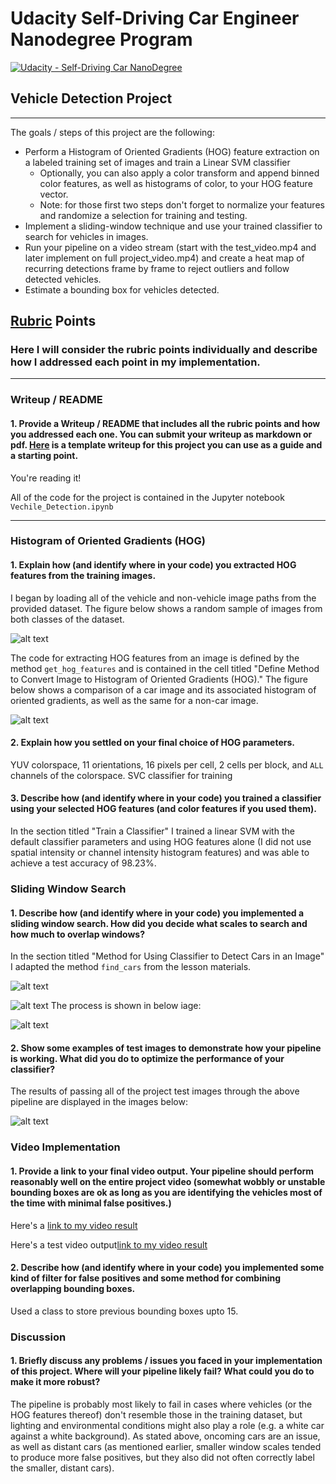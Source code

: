 
 # Udacity Self-Driving Car Engineer Nanodegree Program
 [![Udacity - Self-Driving Car NanoDegree](https://s3.amazonaws.com/udacity-sdc/github/shield-carnd.svg)](http://www.udacity.com/drive)

##  **Vehicle Detection Project**

---

The goals / steps of this project are the following:

* Perform a Histogram of Oriented Gradients (HOG) feature extraction on a labeled training set of images and train a Linear SVM classifier
    * Optionally, you can also apply a color transform and append binned color features, as well as histograms of color, to your HOG feature vector. 
    * Note: for those first two steps don't forget to normalize your features and randomize a selection for training and testing.
* Implement a sliding-window technique and use your trained classifier to search for vehicles in images.
* Run your pipeline on a video stream (start with the test_video.mp4 and later implement on full project_video.mp4) and create a heat map of recurring detections frame by frame to reject outliers and follow detected vehicles.
* Estimate a bounding box for vehicles detected.

[//]: # (Image References)
[image1]: ./output_images/training_dataset.png
[image2]: ./output_images/HOG.png
[image3]: ./output_images/find_car.png
[image4]: ./output_images/find_car1.png
[image5]: ./output_images/process.png
[image6]: ./output_images/final.png


## [Rubric](https://review.udacity.com/#!/rubrics/513/view) Points
### Here I will consider the rubric points individually and describe how I addressed each point in my implementation.  

---

### Writeup / README

#### 1. Provide a Writeup / README that includes all the rubric points and how you addressed each one.  You can submit your writeup as markdown or pdf.  [Here](https://github.com/udacity/CarND-Vehicle-Detection/blob/master/writeup_template.md) is a template writeup for this project you can use as a guide and a starting point.  

You're reading it!

All of the code for the project is contained in the Jupyter notebook `Vechile_Detection.ipynb` 

---

### Histogram of Oriented Gradients (HOG)

#### 1. Explain how (and identify where in your code) you extracted HOG features from the training images.

I began by loading all of the vehicle and non-vehicle image paths from the provided dataset. The figure below shows a random sample of images from both classes of the dataset.

![alt text][image1]

The code for extracting HOG features from an image is defined by the method `get_hog_features` and is contained in the cell titled "Define Method to Convert Image to Histogram of Oriented Gradients (HOG)."  The figure below shows a comparison of a car image and its associated histogram of oriented gradients, as well as the same for a non-car image.

![alt text][image2]


#### 2. Explain how you settled on your final choice of HOG parameters.
 YUV colorspace, 11 orientations, 16 pixels per cell, 2 cells per block, and `ALL` channels of the colorspace. SVC classifier for training
 
 #### 3. Describe how (and identify where in your code) you trained a classifier using your selected HOG features (and color features if you used them).

In the section titled "Train a Classifier" I trained a linear SVM with the default classifier parameters and using HOG features alone (I did not use spatial intensity or channel intensity histogram features) and was able to achieve a test accuracy of 98.23%. 

### Sliding Window Search

#### 1. Describe how (and identify where in your code) you implemented a sliding window search.  How did you decide what scales to search and how much to overlap windows?

In the section titled "Method for Using Classifier to Detect Cars in an Image" I adapted the method `find_cars` from the lesson materials. 

![alt text][image3]

![alt text][image4]
The process is shown in below iage:


![alt text][image5]

#### 2. Show some examples of test images to demonstrate how your pipeline is working.  What did you do to optimize the performance of your classifier?

The results of passing all of the project test images through the above pipeline are displayed in the images below:


![alt text][image6]

### Video Implementation

#### 1. Provide a link to your final video output.  Your pipeline should perform reasonably well on the entire project video (somewhat wobbly or unstable bounding boxes are ok as long as you are identifying the vehicles most of the time with minimal false positives.)

Here's a [link to my video result](./project_video_out.mp4)
 

Here's a test video output[link to my video result](./test_video_out_2.mp4)

#### 2. Describe how (and identify where in your code) you implemented some kind of filter for false positives and some method for combining overlapping bounding boxes.

Used a class to store previous bounding boxes upto 15.

### Discussion

#### 1. Briefly discuss any problems / issues you faced in your implementation of this project.  Where will your pipeline likely fail?  What could you do to make it more robust?

The pipeline is probably most likely to fail in cases where vehicles (or the HOG features thereof) don't resemble those in the training dataset, but lighting and environmental conditions might also play a role (e.g. a white car against a white background). As stated above, oncoming cars are an issue, as well as distant cars (as mentioned earlier, smaller window scales tended to produce more false positives, but they also did not often correctly label the smaller, distant cars). 


```python

```
